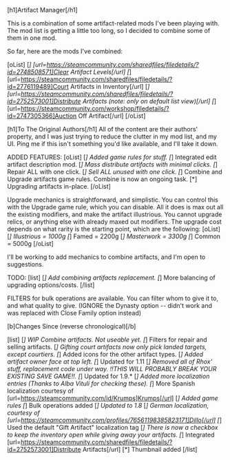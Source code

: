 [h1]Artifact Manager[/h1]

This is a combination of some artifact-related mods I've been playing with.
The mod list is getting a little too long, so I decided to combine some of
them in one mod.

So far, here are the mods I've combined:

[oList]
[*] [url=https://steamcommunity.com/sharedfiles/filedetails/?id=2748508571]Clear Artifact Levels[/url]
[*] [url=https://steamcommunity.com/sharedfiles/filedetails/?id=2776119489]Court Artifacts in Inventory[/url]
[*] [url=https://steamcommunity.com/sharedfiles/filedetails/?id=2752573001]Distribute Artifacts (note: only on default list view)[/url]
[*] [url=https://steamcommunity.com/workshop/filedetails/?id=2747305366]Auction Off Artifact[/url] 
[/oList]

[h1]To The Original Authors[/h1]
All of the content are their authors' property, and I was just trying to
reduce the clutter in my mod list, and my UI.  Ping me if this isn't 
something you'd like available, and I'll take it down.

ADDED FEATURES:
[oList]
[*] Added game rules for stuff.
[*] Integrated edit artifact description mod.
[*] Mass distribute artifacts with minimal clicks.
[*] Repair ALL with one click.
[*] Sell ALL unused with one click.
[*] Combine and Upgrade artifacts game rules.  Combine is now an ongoing task.
[*] Upgrading artifacts in-place.
[/oList]

Upgrade mechanics is straightforward, and simplistic.  You can control this with the Upgrade game rule, which you can disable.
All it does is max out all the existing modifiers, and make the artifact illustrious.  You cannot upgrade relics, or anything
else with already maxed out modifiers.  The upgrade cost depends on what rarity is the starting point, which are the following:
[oList]
[*] Illustrious = 1000g
[*] Famed = 2200g
[*] Masterwork = 3300g
[*] Common = 5000g
[/oList]

I'll be working to add mechanics to combine artifacts, and I'm open to suggestions.

TODO:
[list]
[*] Add combining artifacts replacement.
[*] More balancing of upgrading options/costs.
[/list]

FILTERS for bulk operations are available.  You can filter whom to give it to, and what quality to give.
(IGNORE the Dynasty option -- didn't work and was replaced with Close Family option instead)

[b]Changes Since (reverse chronological)[/b]

[list]
[*] WIP Combine artifacts.  Not useable yet.
[*] Filters for repair and selling artifacts.
[*] Gifting court artifacts now only pick landed targets, except courtiers.
[*] Added icons for the other artifact types.
[*] Added artifact owner face at top left.
[*] Updated for 1.11
[*] Removed all of Rhox' stuff, replacement code under way. !!THIS WILL PROBABLY BREAK YOUR EXISTING SAVE GAME!!.
[*] Updated for 1.9.*
[*] Added more localization entries (Thanks to Alba Vituli for checking these).
[*] More Spanish localization courtesy of [url=https://steamcommunity.com/id/Krumps]Krumps[/url]
[*] Added game rules
[*] Bulk operations added
[*] Updated to 1.8*
[*] German localization, courtesy of [url=https://steamcommunity.com/profiles/76561198385823171]Dillo[/url]
[*] Used the default "Gift Artifact" localization tag
[*] There is now a checkbox to keep the inventory open while giving away your artifacts.
[*] Integrated [url=https://steamcommunity.com/sharedfiles/filedetails/?id=2752573001]Distribute Artifacts[/url]
[*] Thumbnail added
[/list]